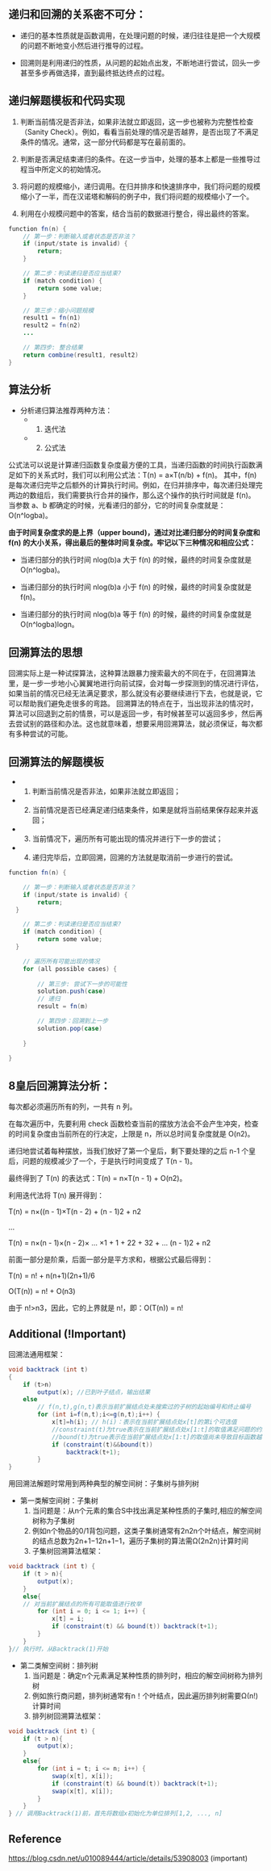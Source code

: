 ## 递归和回溯的关系密不可分：

- 递归的基本性质就是函数调用，在处理问题的时候，递归往往是把一个大规模的问题不断地变小然后进行推导的过程。

- 回溯则是利用递归的性质，从问题的起始点出发，不断地进行尝试，回头一步甚至多步再做选择，直到最终抵达终点的过程。

## 递归解题模板和代码实现

  1. 判断当前情况是否非法，如果非法就立即返回，这一步也被称为完整性检查（Sanity Check）。例如，看看当前处理的情况是否越界，是否出现了不满足条件的情况。通常，这一部分代码都是写在最前面的。

  2. 判断是否满足结束递归的条件。在这一步当中，处理的基本上都是一些推导过程当中所定义的初始情况。

  3. 将问题的规模缩小，递归调用。在归并排序和快速排序中，我们将问题的规模缩小了一半，而在汉诺塔和解码的例子中，我们将问题的规模缩小了一个。

  4. 利用在小规模问题中的答案，结合当前的数据进行整合，得出最终的答案。

```Java
function fn(n) {
    // 第一步：判断输入或者状态是否非法？
    if (input/state is invalid) {
        return;
    }

    // 第二步：判读递归是否应当结束?
    if (match condition) {
        return some value;
    }

    // 第三步：缩小问题规模
    result1 = fn(n1)
    result2 = fn(n2)
    ...

    // 第四步: 整合结果
    return combine(result1, result2)
}
```

## 算法分析
- 分析递归算法推荐两种方法：
  - 1. 迭代法
  - 2. 公式法
  
公式法可以说是计算递归函数复杂度最方便的工具，当递归函数的时间执行函数满足如下的关系式时，我们可以利用公式法：T(n) = a×T(n/b) + f(n)。
其中，f(n) 是每次递归完毕之后额外的计算执行时间。例如，在归并排序中，每次递归处理完两边的数组后，我们需要执行合并的操作，那么这个操作的执行时间就是 f(n)。
当参数 a、b 都确定的时候，光看递归的部分，它的时间复杂度就是：O(n^logba)。

**由于时间复杂度求的是上界（upper bound)，通过对比递归部分的时间复杂度和 f(n) 的大小关系，得出最后的整体时间复杂度。牢记以下三种情况和相应公式：**
  - 当递归部分的执行时间 nlog(b)a 大于 f(n) 的时候，最终的时间复杂度就是 O(n^logba)。

  - 当递归部分的执行时间 nlog(b)a 小于 f(n) 的时候，最终的时间复杂度就是 f(n)。

  - 当递归部分的执行时间 nlog(b)a 等于 f(n) 的时候，最终的时间复杂度就是 O(n^logba)logn。
  
## 回溯算法的思想
回溯实际上是一种试探算法，这种算法跟暴力搜索最大的不同在于，在回溯算法里，是一步一步地小心翼翼地进行向前试探，会对每一步探测到的情况进行评估，如果当前的情况已经无法满足要求，那么就没有必要继续进行下去，也就是说，它可以帮助我们避免走很多的弯路。
回溯算法的特点在于，当出现非法的情况时，算法可以回退到之前的情景，可以是返回一步，有时候甚至可以返回多步，然后再去尝试别的路径和办法。这也就意味着，想要采用回溯算法，就必须保证，每次都有多种尝试的可能。

## 回溯算法的解题模板
- 1. 判断当前情况是否非法，如果非法就立即返回；

- 2. 当前情况是否已经满足递归结束条件，如果是就将当前结果保存起来并返回；

- 3. 当前情况下，遍历所有可能出现的情况并进行下一步的尝试；

- 4. 递归完毕后，立即回溯，回溯的方法就是取消前一步进行的尝试。

```Java
function fn(n) {

    // 第一步：判断输入或者状态是否非法？
    if (input/state is invalid) {
        return;
  }

    // 第二步：判读递归是否应当结束?
    if (match condition) {
        return some value;
  }

    // 遍历所有可能出现的情况
    for (all possible cases) {
  
        // 第三步: 尝试下一步的可能性
        solution.push(case)
        // 递归
        result = fn(m)

        // 第四步：回溯到上一步
        solution.pop(case)
    
    }
    
}
```

## 8皇后回溯算法分析：

每次都必须遍历所有的列，一共有 n 列。

在每次遍历中，先要利用 check 函数检查当前的摆放方法会不会产生冲突，检查的时间复杂度由当前所在的行决定，上限是 n，所以总时间复杂度就是 O(n2)。

递归地尝试着每种摆放，当我们放好了第一个皇后，剩下要处理的之后 n-1 个皇后，问题的规模减少了一个，于是执行时间变成了 T(n - 1)。

 

最终得到了 T(n) 的表达式：T(n) = n×T(n - 1) + O(n2)。

 

利用迭代法将 T(n) 展开得到：

 

T(n) = n×((n - 1)×T(n - 2) +  (n - 1)2 + n2

…

T(n) = n×(n - 1)×(n - 2)× … ×1 + 1 + 22 + 32 + … (n - 1)2 + n2

 

前面一部分是阶乘，后面一部分是平方求和，根据公式最后得到：

 

T(n) = n! + n(n+1)(2n+1)/6

 

O(T(n)) = n! + O(n3)

 

由于 n!>n3，因此，它的上界就是 n!，即：O(T(n)) = n!


## Additional (!Important)

回溯法通用框架：
```Java
void backtrack (int t)  
{  
    if (t>n)   
        output(x); //已到叶子结点，输出结果  
    else  
        // f(n,t),g(n,t)表示当前扩展结点处未搜索过的子树的起始编号和终止编号
        for (int i=f(n,t);i<=g(n,t);i++) {  
            x[t]=h(i); // h(i)：表示在当前扩展结点处x[t]的第i个可选值
            //constraint(t)为true表示在当前扩展结点处x[1:t]的取值满足问题的约束条件
            //bound(t)为true表示在当前扩展结点处x[1:t]的取值尚未导致目标函数越界
            if (constraint(t)&&bound(t))  
                backtrack(t+1);  
        }  
}
```

用回溯法解题时常用到两种典型的解空间树：子集树与排列树

- 第一类解空间树：子集树 
  1. 当问题是：从n个元素的集合S中找出满足某种性质的子集时,相应的解空间树称为子集树
  2. 例如n个物品的0/1背包问题，这类子集树通常有2n2n个叶结点，解空间树的结点总数为2n+1−12n+1−1，遍历子集树的算法需Ω(2n2n)计算时间
  3. 子集树回溯算法框架：
```Java
void backtrack (int t) {
    if (t > n){
        output(x);
    }
    else{
    // 对当前扩展结点的所有可能取值进行枚举
        for (int i = 0; i <= 1; i++) {
            x[t] = i;
            if (constraint(t) && bound(t)) backtrack(t+1);
        }
    }
}// 执行时，从Backtrack(1)开始
```
- 第二类解空间树：排列树 
  1. 当问题是：确定n个元素满足某种性质的排列时，相应的解空间树称为排列树
  2. 例如旅行商问题，排列树通常有n！个叶结点，因此遍历排列树需要Ω(n!)计算时间
  3. 排列树回溯算法框架：
```Java
void backtrack (int t) {
    if (t > n){
        output(x);
    }
    else{
        for (int i = t; i <= n; i++) {
            swap(x[t], x[i]);
            if (constraint(t) && bound(t)) backtrack(t+1);
            swap(x[t], x[i]);
        }
    }
} // 调用Backtrack(1)前，首先将数组x初始化为单位排列[1,2, ..., n]
```


## Reference
https://blog.csdn.net/u010089444/article/details/53908003 (important)
